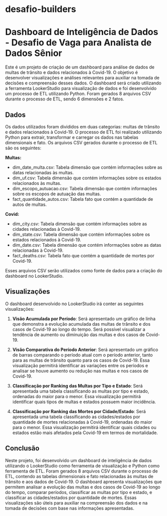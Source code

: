 # desafio-builders
# Dashboard de Inteligência de Dados - Desafio de Vaga para Analista de Dados Sênior

Este é um projeto de criação de um dashboard para análise de dados de multas de trânsito e dados relacionados à Covid-19. O objetivo é desenvolver visualizações e análises relevantes para auxiliar na tomada de decisões e compreensão desses dados. O dashboard será criado utilizando a ferramenta LookerStudio para visualização de dados e foi desenvolvido um processo de ETL utilizando Python. Foram gerados 8 arquivos CSV durante o processo de ETL, sendo 6 dimensões e 2 fatos.

## Dados

Os dados utilizados foram divididos em duas categorias: multas de trânsito e dados relacionados à Covid-19. O processo de ETL foi realizado utilizando Python para extrair, transformar e carregar os dados nas tabelas dimensionais e fato. Os arquivos CSV gerados durante o processo de ETL são os seguintes:

**Multas:**
- dim_date_multa.csv: Tabela dimensão que contém informações sobre as datas relacionadas às multas.
- dim_uf.csv: Tabela dimensão que contém informações sobre os estados relacionados às multas.
- dim_escopo_autuacao.csv: Tabela dimensão que contém informações sobre os escopos de autuação das multas.
- fact_quantidade_autos.csv: Tabela fato que contém a quantidade de autos de multas.

**Covid:**
- dim_city.csv: Tabela dimensão que contém informações sobre as cidades relacionadas à Covid-19.
- dim_state.csv: Tabela dimensão que contém informações sobre os estados relacionados à Covid-19.
- dim_date.csv: Tabela dimensão que contém informações sobre as datas relacionadas à Covid-19.
- fact_deaths.csv: Tabela fato que contém a quantidade de mortes por Covid-19.

Esses arquivos CSV serão utilizados como fonte de dados para a criação do dashboard no LookerStudio.

## Visualizações

O dashboard desenvolvido no LookerStudio irá conter as seguintes visualizações:

1. **Visão Acumulada por Período**: Será apresentado um gráfico de linha que demonstra a evolução acumulada das multas de trânsito e dos casos de Covid-19 ao longo do tempo. Será possível visualizar a tendência de aumento ou diminuição das multas e dos casos de Covid-19.

2. **Visão Comparativa do Período Anterior**: Será apresentado um gráfico de barras comparando o período atual com o período anterior, tanto para as multas de trânsito quanto para os casos de Covid-19. Essa visualização permitirá identificar as variações entre os períodos e analisar se houve aumento ou redução nas multas e nos casos de Covid-19.

3. **Classificação por Ranking das Multas por Tipo e Estado**: Será apresentada uma tabela classificando as multas por tipo e estado, ordenadas do maior para o menor. Essa visualização permitirá identificar quais tipos de multas e estados possuem maior incidência.

4. **Classificação por Ranking das Mortes por Cidade/Estado**: Será apresentada uma tabela classificando as cidades/estados por quantidade de mortes relacionadas à Covid-19, ordenadas do maior para o menor. Essa visualização permitirá identificar quais cidades ou estados estão mais afetados pela Covid-19 em termos de mortalidade.

## Conclusão

Neste projeto, foi desenvolvido um dashboard de inteligência de dados utilizando o LookerStudio como ferramenta de visualização e Python como ferramenta de ETL. Foram gerados 8 arquivos CSV durante o processo de ETL, contendo as tabelas dimensionais e fato relacionadas às multas de trânsito e aos dados de Covid-19. O dashboard apresenta visualizações que permitem analisar a evolução das multas e dos casos de Covid-19 ao longo do tempo, comparar períodos, classificar as multas por tipo e estado, e classificar as cidades/estados por quantidade de mortes. Essas visualizações são úteis para auxiliar na compreensão dos dados e na tomada de decisões com base nas informações apresentadas.
